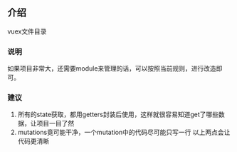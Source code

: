 介绍
---
vuex文件目录

### 说明
如果项目非常大，还需要module来管理的话，可以按照当前规则，进行改造即可。

### 建议
1. 所有的state获取，都用getters封装后使用，这样就很容易知道get了哪些数据，让项目一目了然
2. mutations竟可能干净，一个mutation中的代码尽可能只写一行
以上两点会让代码更清晰